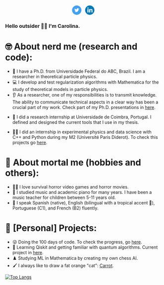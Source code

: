 <p align='center'>
<a href="https://twitter.com/LinaRonrono"><img height="30" src="https://github.com/CarolinaPerdomo/CarolinaPerdomo/blob/main/icons/twitter.png?raw=true"></a>&nbsp;&nbsp;
<a href="https://www.linkedin.com/in/c-arias-perdomo/?locale=fr_FR"><img height="30" src="https://github.com/CarolinaPerdomo/CarolinaPerdomo/blob/main/icons/linkedin.png?raw=true"></a>
</p>

### Hello outsider 👋:smile_cat: I'm Carolina.

# :nerd_face: About nerd me (research and code):

- :zany_face: I have a Ph.D. from Universidade Federal do ABC, Brazil. I am a researcher in theoretical particle physics.
- :computer: I develop and test regularization algorithms with Mathematica for the study of theoretical models in particle physics.
- :ear: As a researcher, one of my responsibilities is to transmit knowledge. The ability to communicate technical aspects in a clear way has been a crucial part of my work. Check part of my Ph.D. presentations in [here](https://github.com/CarolinaPerdomo/Presentations-during-Ph.D.).
<!-- - :scroll: I have collaborated in: ["Two-loop renormalisation of gauge theories in 4D Implicit Regularisation: transition rules to dimensional methods"](https://link.springer.com/article/10.1140/epjc/s10052-021-09259-6), ["A Brief Review of Implicit Regularization and Its Connection with the BPHZ Theorem"](https://www.mdpi.com/2073-8994/13/6/956), and ["Two-loop renormalisation of non-Abelian gauge theories in 4D Implicit Regularisation"](https://pos.sissa.it/398/725). -->
- :custard: I did a research internship at Universidade de Coimbra, Portugal. I defined and designed the current tools that I use in my thesis.
<!-- - :croissant: I did my master's degree in experimental physics at Université Paris Diderot, France. -->
- :woman_technologist: I did an internship in experimental physics and data science with C++ and Python during my M2 (Université Paris Diderot). To check this projects go [here](https://github.com/CarolinaPerdomo/M2_Data_Projects).
<!-- :atom: I have participated in several pop-science activities: as a volunteer at the Hospital de Niños Dr. J. M. de los Ríos (:venezuela: Venezuela) and as a science blog ghostwriter (UpWork).
- :woman_teacher: I have held positions as teaching assistant (Universidad Simón Bolívar and UFABC). -->

# :cowboy_hat_face: About mortal me (hobbies and others):

- :zombie_woman: I love survival horror video games and horror movies.
- :musical_keyboard: I studied music and academic piano for many years. I have been a music teacher for children between 5-11 years old.
- :tongue: I speak Spanish (native), English (bilingual with a tropical accent :palm_tree:), Portuguese (C1), and French (B2) fluently.

# :brain: [Personal] Projects:

- :stuck_out_tongue_winking_eye: Doing the 100 days of code. To check the progress, go [here](https://github.com/CarolinaPerdomo/100-days-of-code/blob/master/log.md).
- :mechanical_arm: Learning Qiskit and getting familiar with quantum algorithms. Current project in [here](https://github.com/CarolinaPerdomo/Project-VQA-for-DE-with-Qiskit).
- :chess_pawn: Studying ML in Mathematica by creating my own chess AI.
- :paintbrush: I always like to draw a fat orange "cat": [Carrot](https://www.instagram.com/auyama_zanahoria/).

 [![Top Langs](https://github-readme-stats.vercel.app/api/top-langs/?username=CarolinaPerdomo&layout=compact&theme=dracula)](https://github.com/anuraghazra/github-readme-stats)

